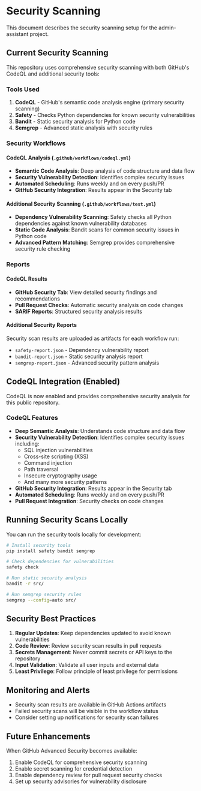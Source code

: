 # Security Scanning

This document describes the security scanning setup for the admin-assistant project.

## Current Security Scanning

This repository uses comprehensive security scanning with both GitHub's CodeQL and additional security tools:

### Tools Used

1. **CodeQL** - GitHub's semantic code analysis engine (primary security scanning)
2. **Safety** - Checks Python dependencies for known security vulnerabilities
3. **Bandit** - Static security analysis for Python code
4. **Semgrep** - Advanced static analysis with security rules

### Security Workflows

#### CodeQL Analysis (`.github/workflows/codeql.yml`)
- **Semantic Code Analysis**: Deep analysis of code structure and data flow
- **Security Vulnerability Detection**: Identifies complex security issues
- **Automated Scheduling**: Runs weekly and on every push/PR
- **GitHub Security Integration**: Results appear in the Security tab

#### Additional Security Scanning (`.github/workflows/test.yml`)
- **Dependency Vulnerability Scanning**: Safety checks all Python dependencies against known vulnerability databases
- **Static Code Analysis**: Bandit scans for common security issues in Python code
- **Advanced Pattern Matching**: Semgrep provides comprehensive security rule checking

### Reports

#### CodeQL Results
- **GitHub Security Tab**: View detailed security findings and recommendations
- **Pull Request Checks**: Automatic security analysis on code changes
- **SARIF Reports**: Structured security analysis results

#### Additional Security Reports
Security scan results are uploaded as artifacts for each workflow run:
- `safety-report.json` - Dependency vulnerability report
- `bandit-report.json` - Static security analysis report
- `semgrep-report.json` - Advanced security pattern analysis

## CodeQL Integration (Enabled)

CodeQL is now enabled and provides comprehensive security analysis for this public repository.

### CodeQL Features

- **Deep Semantic Analysis**: Understands code structure and data flow
- **Security Vulnerability Detection**: Identifies complex security issues including:
  - SQL injection vulnerabilities
  - Cross-site scripting (XSS)
  - Command injection
  - Path traversal
  - Insecure cryptography usage
  - And many more security patterns
- **GitHub Security Integration**: Results appear in the Security tab
- **Automated Scheduling**: Runs weekly and on every push/PR
- **Pull Request Integration**: Security checks on code changes

## Running Security Scans Locally

You can run the security tools locally for development:

```bash
# Install security tools
pip install safety bandit semgrep

# Check dependencies for vulnerabilities
safety check

# Run static security analysis
bandit -r src/

# Run semgrep security rules
semgrep --config=auto src/
```

## Security Best Practices

1. **Regular Updates**: Keep dependencies updated to avoid known vulnerabilities
2. **Code Review**: Review security scan results in pull requests
3. **Secrets Management**: Never commit secrets or API keys to the repository
4. **Input Validation**: Validate all user inputs and external data
5. **Least Privilege**: Follow principle of least privilege for permissions

## Monitoring and Alerts

- Security scan results are available in GitHub Actions artifacts
- Failed security scans will be visible in the workflow status
- Consider setting up notifications for security scan failures

## Future Enhancements

When GitHub Advanced Security becomes available:
1. Enable CodeQL for comprehensive security scanning
2. Enable secret scanning for credential detection
3. Enable dependency review for pull request security checks
4. Set up security advisories for vulnerability disclosure
